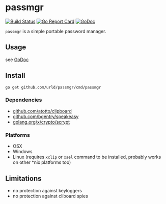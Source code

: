 # passmgr

[![Build Status](https://travis-ci.org/urld/passmgr.svg?branch=master)](https://travis-ci.org/urld/passmgr)
[![Go Report Card](https://goreportcard.com/badge/github.com/urld/passmgr)](https://goreportcard.com/report/github.com/urld/passmgr)
[![GoDoc](https://godoc.org/github.com/urld/passmgr/cmd/passmgr?status.svg)](https://godoc.org/github.com/urld/passmgr/cmd/passmgr)

`passmgr` is a simple portable password manager.

## Usage

see [GoDoc](https://godoc.org/github.com/urld/passmgr/cmd/passmgr)


## Install

```go get github.com/urld/passmgr/cmd/passmgr```


### Dependencies

* [github.com/atotto/clipboard](https://github.com/atotto/clipboard)
* [github.com/bgentry/speakeasy](https://github.com/bgentry/speakeasy)
* [golang.org/x/crypto/scrypt](https://godoc.org/golang.org/x/crypto/scrypt)


### Platforms

* OSX
* Windows
* Linux (requires `xclip` or `xsel` command to be installed, probably works on other *nix platforms too)


## Limitations

* no protection against keyloggers
* no protection against cliboard spies
